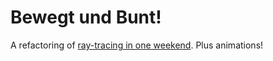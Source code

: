 
# Bewegt und Bunt!

A refactoring of [ray-tracing in one weekend](../ray-tracing-in-one-weekend). Plus animations!
